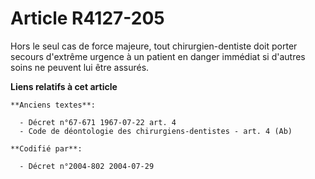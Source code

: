 # Article R4127-205

Hors le seul cas de force majeure, tout chirurgien-dentiste doit porter secours d'extrême urgence à un patient en danger
immédiat si d'autres soins ne peuvent lui être assurés.

**Liens relatifs à cet article**

	**Anciens textes**:

	  - Décret n°67-671 1967-07-22 art. 4
	  - Code de déontologie des chirurgiens-dentistes - art. 4 (Ab)

	**Codifié par**:

	  - Décret n°2004-802 2004-07-29
